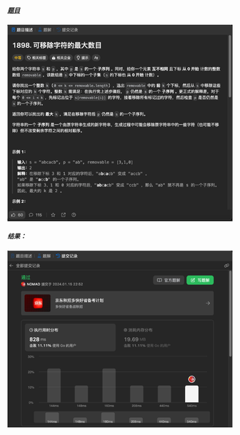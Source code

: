 ##### [题目](https://leetcode.cn/problems/maximum-number-of-removable-characters/description/)
![pic](img.png)
##### 结果：
![pic](result.png)